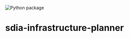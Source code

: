 ![Python package](https://github.com/qcdis-sdia/sdia-infrastructure-planner/workflows/Python%20package/badge.svg)
# sdia-infrastructure-planner


